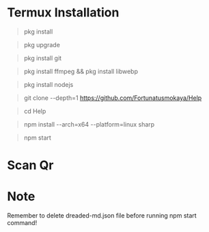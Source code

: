 # Termux Installation
> pkg install

> pkg upgrade

> pkg install git

> pkg install ffmpeg && pkg install libwebp

> pkg install nodejs

> git clone --depth=1 https://github.com/Fortunatusmokaya/Help

> cd Help

> npm install --arch=x64 --platform=linux sharp


>npm start

# Scan Qr

# Note

Remember to delete dreaded-md.json file before running npm start command!
